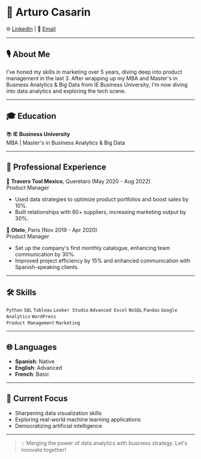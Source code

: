 # 🚀 Arturo Casarin

🌐 [LinkedIn](www.linkedin.com/in/arturocasarin) | 📧 [Email](mailto:acasarin94@student.ie.edu)

---

## 🎙️ About Me

I've honed my skills in marketing over 5 years, diving deep into product management in the last 3. After wrapping up my MBA and Master's in Business Analytics & Big Data from IE Business University, I'm now diving into data analytics and exploring the tech scene.

---

## 🎓 Education

📚 **IE Business University**  
MBA | Master's in Business Analytics & Big Data

---

## 💼 Professional Experience

🔧 **Travers Tool Mexico**, Queretaro (May 2020 - Aug 2022)  
Product Manager  
- Used data strategies to optimize product portfolios and boost sales by 10%.
- Built relationships with 60+ suppliers, increasing marketing output by 30%.

🔧 **Otelo**, Paris (Nov 2019 - Apr 2020)  
Product Manager  
- Set up the company's first monthly catalogue, enhancing team communication by 30%.
- Improved project efficiency by 15% and enhanced communication with Spanish-speaking clients.

---

## 🛠️ Skills

`Python` `SQL` `Tableau` `Looker Studio` `Advanced Excel` `NoSQL` `Pandas` `Google Analytics` `WordPress`  
`Product Management` `Marketing`

---

## 🌐 Languages

- **Spanish**: Native  
- **English**: Advanced  
- **French**: Basic  

---

## 🌟 Current Focus

- Sharpening data visualization skills
- Exploring real-world machine learning applications
- Democratizing artificial intelligence

---

> 💡 Merging the power of data analytics with business strategy. Let's innovate together!

